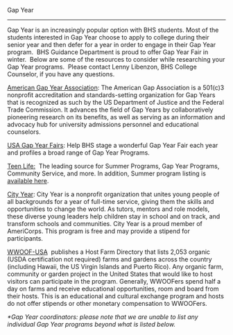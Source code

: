 Gap Year  

-----------

Gap Year is an increasingly popular option with BHS students. Most of the students interested in Gap Year choose to apply to college during their senior year and then defer for a year in order to engage in their Gap Year program.  BHS Guidance Department is proud to offer Gap Year Fair in winter.  Below are some of the resources to consider while researching your Gap Year programs.  Please contact Lenny Libenzon, BHS College Counselor, if you have any questions.  
  
[American Gap Year Association](http://www.americangap.org/about.php): The American Gap Association is a 501(c)3 nonprofit accreditation and standards-setting organization for Gap Years that is recognized as such by the US Department of Justice and the Federal Trade Commission. It advances the field of Gap Years by collaboratively pioneering research on its benefits, as well as serving as an information and advocacy hub for university admissions personnel and educational counselors.   
  
[USA Gap Year Fairs](http://usagapyearfairs.org/programs/): Help BHS stage a wonderful Gap Year Fair each year and profiles a broad range of Gap Year Programs.  
  
[Teen Life:](https://www.teenlife.com/category/gap/)  The leading source for Summer Programs, Gap Year Programs, Community Service, and more. In addition, Summer program listing is [available here](https://www.teenlife.com/category/summer/.).  
  
[City Year](https://www.cityyear.org/boston/about-us): City Year is a nonprofit organization that unites young people of all backgrounds for a year of full-time service, giving them the skills and opportunities to change the world. As tutors, mentors and role models, these diverse young leaders help children stay in school and on track, and transform schools and communities. City Year is a proud member of AmeriCorps. This program is free and may provide a stipend for participants.  
  
[WWOOF-USA](https://wwoofusa.org)  publishes a Host Farm Directory that lists 2,053 organic (USDA certification not required) farms and gardens across the country (including Hawaii, the US Virgin Islands and Puerto Rico). Any organic farm, community or garden project in the United States that would like to host visitors can participate in the program. Generally, WWOOFers spend half a day on farms and receive educational opportunities, room and board from their hosts. This is an educational and cultural exchange program and hosts do not offer stipends or other monetary compensation to WWOOFers.  
  
_\*Gap Year coordinators: please note that we are unable to list any individual Gap Year programs beyond what is listed below._